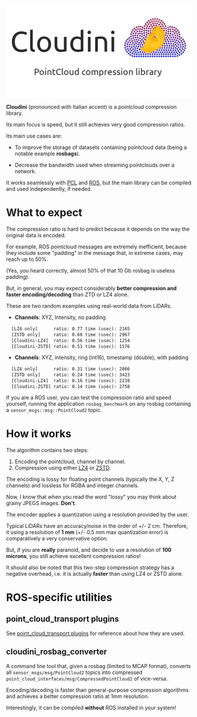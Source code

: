 
![Cloudini](logo.png)

**Cloudini** (pronounced with Italian accent) is a pointcloud compression
library.

Its main focus is speed, but it still achieves very good compression ratios.

Its main use cases are:

- To improve the storage of datasets containing pointcloud data (being a notable example **rosbags**).

- Decrease the bandwidth used when streaming pointclouds over a network.

It works seamlessly with [PCL](https://pointclouds.org/) and 
[ROS](https://www.ros.org/), but the main library can be compiled and used independently, if needed.

# What to expect 

The compression ratio is hard to predict because it depends on the way the original data is encoded.

For example, ROS pointcloud messages are extremely inefficient, because
they include some "padding" in the message that, in extreme cases, may reach up to 50%.

(Yes, you heard correctly, almost 50% of that 10 Gb rosbag is useless padding).

But, in general, you may expect considerably **better compression and faster encoding/decoding**  than ZTD or LZ4 alone.

These are two random examples using real-world data from LiDARs.

- **Channels**: XYZ, Intensity, no padding

```
  [LZ4 only]      ratio: 0.77 time (usec): 2165
  [ZSTD only]     ratio: 0.68 time (usec): 2967
  [Cloudini-LZ4]  ratio: 0.56 time (usec): 1254
  [Cloudini-ZSTD] ratio: 0.51 time (usec): 1576
```

- **Channels**: XYZ, intensity, ring (int16), timestamp (double), with padding
 
```
  [LZ4 only]      ratio: 0.31 time (usec): 2866
  [ZSTD only]     ratio: 0.24 time (usec): 3423
  [Cloudini-LZ4]  ratio: 0.16 time (usec): 2210
  [Cloudini-ZSTD] ratio: 0.14 time (usec): 2758
```

If you are a ROS user, you can test the compression ratio and speed yourself,
running the application `rosbag_benchmark` on any rosbag containing a `sensor_msgs::msg::PointCloud2` topic.


# How it works

The algorithm contains two steps:

1. Encoding the pointcloud, channel by channel.
2. Compression using either [LZ4](https://github.com/lz4/lz4) or [ZSTD](https://github.com/facebook/zstd).

The encoding is lossy for floating point channels (typically the X, Y, Z channels) 
and lossless for RGBA and integer channels.

Now, I know that when you read the word "lossy" you may think about grainy JPEGS images. **Don't**.

The encoder applies a quantization using a resolution provided by the user.

Typical LiDARs have an accuracy/noise in the order of +/- 2 cm.
Therefore, it using a resolution of **1 mm** (+/- 0.5 mm max quantization error) is comparatively a very conservative option.

But, if you are **really** paranoid, and decide to use a resolution of **100 microns**, you still achieve excellent compression ratios!

It should also be noted that this two-step compression strategy has a
negative overhead, i.e. it is actually **faster** than using LZ4 or ZSTD alone.

# ROS-specific utilities

## point_cloud_transport plugins

See [point_cloud_transport plugins](https://github.com/ros-perception/point_cloud_transport_plugins) for reference about how they are used.

## cloudini_rosbag_converter

A command line tool that, given a rosbag (limited to MCAP format), converts
 all `sensor_msgs/msg/PointCloud2` topics into compressed `point_cloud_interfaces/msg/CompressedPointCloud2` of vice-versa.

Encoding/decoding is faster than general-purpose compression algorithms and achieves a better compression ratio at 1mm resolution.

Interestingly, it can be compiled **without** ROS installed in your system! 
